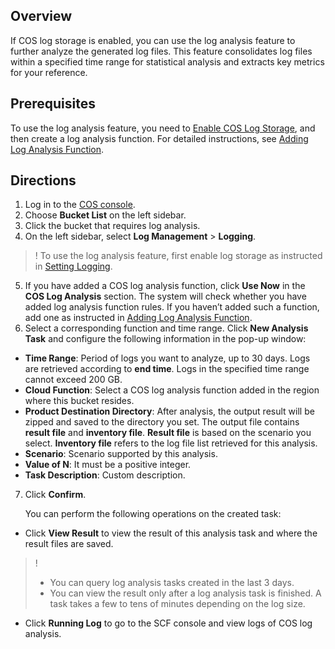 ## Overview

If COS log storage is enabled, you can use the log analysis feature to further analyze the generated log files. This feature consolidates log files within a specified time range for statistical analysis and extracts key metrics for your reference.

## Prerequisites

To use the log analysis feature, you need to [Enable COS Log Storage](https://intl.cloud.tencent.com/document/product/436/17040), and then create a log analysis function. For detailed instructions, see [Adding Log Analysis Function](https://intl.cloud.tencent.com/document/product/436/45569).

## Directions

1. Log in to the [COS console](https://console.cloud.tencent.com/cos5).
2. Choose **Bucket List** on the left sidebar.
3. Click the bucket that requires log analysis.
4. On the left sidebar, select **Log Management** > **Logging**.
>! To use the log analysis feature, first enable log storage as instructed in [Setting Logging](https://intl.cloud.tencent.com/document/product/436/17040).
>
5. If you have added a COS log analysis function, click **Use Now** in the **COS Log Analysis** section. The system will check whether you have added log analysis function rules.
If you haven’t added such a function, add one as instructed in [Adding Log Analysis Function](https://intl.cloud.tencent.com/document/product/436/45569).
6. Select a corresponding function and time range. Click **New Analysis Task** and configure the following information in the pop-up window: 

 - **Time Range**: Period of logs you want to analyze, up to 30 days. Logs are retrieved according to **end time**. Logs in the specified time range cannot exceed 200 GB.
 - **Cloud Function**: Select a COS log analysis function added in the region where this bucket resides.
 - **Product Destination Directory**: After analysis, the output result will be zipped and saved to the directory you set. The output file contains **result file** and **inventory file**. **Result file** is based on the scenario you select. **Inventory file** refers to the log file list retrieved for this analysis.
 - **Scenario**: Scenario supported by this analysis.
 - **Value of N**: It must be a positive integer.
 - **Task Description**: Custom description.
7. Click **Confirm**.

   You can perform the following operations on the created task:
 - Click **View Result** to view the result of this analysis task and where the result files are saved.
>! 
>- You can query log analysis tasks created in the last 3 days.
>- You can view the result only after a log analysis task is finished. A task takes a few to tens of minutes depending on the log size.
 - Click **Running Log** to go to the SCF console and view logs of COS log analysis.
